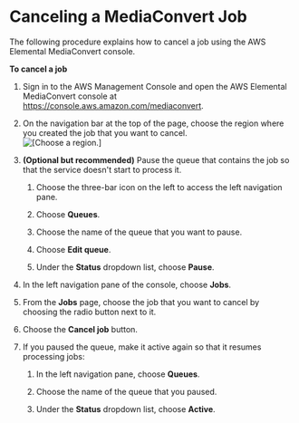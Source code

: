 # Canceling a MediaConvert Job<a name="canceling-a-job"></a>

The following procedure explains how to cancel a job using the AWS Elemental MediaConvert console\. 

**To cancel a job**

1. Sign in to the AWS Management Console and open the AWS Elemental MediaConvert console at [https://console\.aws\.amazon\.com/mediaconvert](https://console.aws.amazon.com/mediaconvert)\.

1. On the navigation bar at the top of the page, choose the region where you created the job that you want to cancel\.  
![\[Choose a region.\]](http://docs.aws.amazon.com/mediaconvert/latest/ug/images/regions-list.png)

1. **\(Optional but recommended\)** Pause the queue that contains the job so that the service doesn't start to process it\.

   1. Choose the three\-bar icon on the left to access the left navigation pane\.

   1.  Choose **Queues**\.

   1. Choose the name of the queue that you want to pause\.

   1. Choose **Edit queue**\.

   1. Under the **Status** dropdown list, choose **Pause**\.

1. In the left navigation pane of the console, choose **Jobs**\.

1. From the **Jobs** page, choose the job that you want to cancel by choosing the radio button next to it\.

1. Choose the **Cancel job** button\.

1. If you paused the queue, make it active again so that it resumes processing jobs:

   1. In the left navigation pane, choose **Queues**\.

   1. Choose the name of the queue that you paused\.

   1. Under the **Status** dropdown list, choose **Active**\.